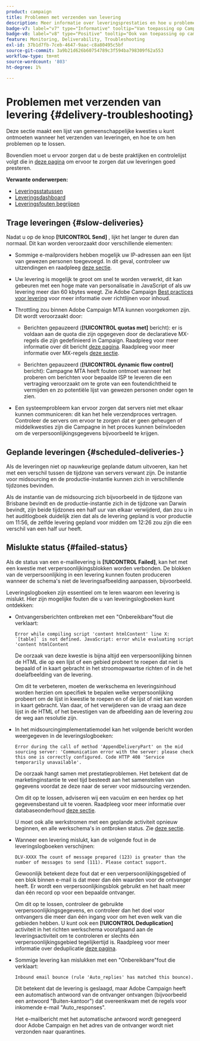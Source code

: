 ```yaml
---
product: campaign
title: Problemen met verzenden van levering
description: Meer informatie over leveringsprestaties en hoe u problemen met betrekking tot leveringsbewaking kunt oplossen
badge-v7: label="v7" type="Informative" tooltip="Van toepassing op Campaign Classic v7"
badge-v8: label="v8" type="Positive" tooltip="Ook van toepassing op campagne v8"
feature: Monitoring, Deliverability, Troubleshooting
exl-id: 37b1d7fb-7ceb-4647-9aac-c8a80495c5bf
source-git-commit: 3a9b21d626b60754789c3f594ba798309f62a553
workflow-type: tm+mt
source-wordcount: '803'
ht-degree: 1%

---
```


# Problemen met verzenden van levering {#delivery-troubleshooting}



Deze sectie maakt een lijst van gemeenschappelijke kwesties u kunt ontmoeten wanneer het verzenden van leveringen, en hoe te om hen problemen op te lossen.

Bovendien moet u ervoor zorgen dat u de beste praktijken en controlelijst volgt die in [deze pagina](delivery-performances.md) om ervoor te zorgen dat uw leveringen goed presteren.

**Verwante onderwerpen:**

* [Leveringsstatussen](delivery-statuses.md)
* [Leveringsdashboard](delivery-dashboard.md)
* [Leveringsfouten begrijpen](understanding-delivery-failures.md)

## Trage leveringen {#slow-deliveries}

Nadat u op de knop **[!UICONTROL Send]** , lijkt het langer te duren dan normaal. Dit kan worden veroorzaakt door verschillende elementen:

* Sommige e-mailproviders hebben mogelijk uw IP-adressen aan een lijst van gewezen personen toegevoegd. In dit geval, controleer uw uitzendingen en raadpleeg [deze sectie](about-deliverability.md).

* Uw levering is mogelijk te groot om snel te worden verwerkt, dit kan gebeuren met een hoge mate van personalisatie in JavaScript of als uw levering meer dan 60 kbytes weegt. Zie Adobe Campaign [Best practices voor levering](delivery-best-practices.md) voor meer informatie over richtlijnen voor inhoud.

* Throttling zou binnen Adobe Campaign MTA kunnen voorgekomen zijn. Dit wordt veroorzaakt door:

   * Berichten gepauzeerd (**[!UICONTROL quotas met]** bericht): er is voldaan aan de quota die zijn opgegeven door de declaratieve MX-regels die zijn gedefinieerd in Campaign. Raadpleeg voor meer informatie over dit bericht [deze pagina](deliverability-faq.md). Raadpleeg voor meer informatie over MX-regels [deze sectie](../../installation/using/email-deliverability.md#about-mx-rules).

   * Berichten gepauzeerd (**[!UICONTROL dynamic flow control]** bericht): Campagne MTA heeft fouten ontmoet wanneer het proberen om berichten voor bepaalde ISP te leveren die een vertraging veroorzaakt om te grote van een foutendichtheid te vermijden en zo potentiële lijst van gewezen personen onder ogen te zien.

* Een systeemprobleem kan ervoor zorgen dat servers niet met elkaar kunnen communiceren: dit kan het hele verzendproces vertragen. Controleer de servers om ervoor te zorgen dat er geen geheugen of middelkwesties zijn die Campagne in het proces kunnen beïnvloeden om de verpersoonlijkingsgegevens bijvoorbeeld te krijgen.

## Geplande leveringen {#scheduled-deliveries-}

Als de leveringen niet op nauwkeurige geplande datum uitvoeren, kan het met een verschil tussen de tijdzone van servers verwant zijn. De instantie voor midsourcing en de productie-instantie kunnen zich in verschillende tijdzones bevinden.

Als de instantie van de midsourcing zich bijvoorbeeld in de tijdzone van Brisbane bevindt en de productie-instantie zich in de tijdzone van Darwin bevindt, zijn beide tijdzones een half uur van elkaar verwijderd, dan zou u in het auditlogboek duidelijk zien dat als de levering gepland is voor productie om 11:56, de zelfde levering gepland voor midden om 12:26 zou zijn die een verschil van een half uur heeft.

## Mislukte status {#failed-status}

Als de status van een e-maillevering is **[!UICONTROL Failed]**, kan het met een kwestie met verpersoonlijkingsblokken worden verbonden. De blokken van de verpersoonlijking in een levering kunnen fouten produceren wanneer de schema&#39;s niet de leveringsafbeelding aanpassen, bijvoorbeeld.

Leveringslogboeken zijn essentieel om te leren waarom een levering is mislukt. Hier zijn mogelijke fouten die u van leveringslogboeken kunt ontdekken:

* Ontvangersberichten ontbreken met een &quot;Onbereikbare&quot;fout die verklaart:

  ```
  Error while compiling script 'content htmlContent' line X: `[table]` is not defined. JavaScript: error while evaluating script 'content htmlContent
  ```

  De oorzaak van deze kwestie is bijna altijd een verpersoonlijking binnen de HTML die op een lijst of een gebied probeert te roepen dat niet is bepaald of in kaart gebracht in het stroomopwaartse richten of in de het doelafbeelding van de levering.

  Om dit te verbeteren, moeten de werkschema en leveringsinhoud worden herzien om specifiek te bepalen welke verpersoonlijking probeert om de lijst in kwestie te roepen en of de lijst of niet kan worden in kaart gebracht. Van daar, of het verwijderen van de vraag aan deze lijst in de HTML of het bevestigen van de afbeelding aan de levering zou de weg aan resolutie zijn.

* In het midsourcingimplementatiemodel kan het volgende bericht worden weergegeven in de leveringslogboeken:

  ```
  Error during the call of method 'AppendDeliveryPart' on the mid sourcing server: 'Communication error with the server: please check this one is correctly configured. Code HTTP 408 'Service temporarily unavailable'.
  ```

  De oorzaak hangt samen met prestatieproblemen. Het betekent dat de marketinginstantie te veel tijd besteedt aan het samenstellen van gegevens voordat ze deze naar de server voor midsourcing verzenden.

  Om dit op te lossen, adviseren wij een vacuüm en een herdex op het gegevensbestand uit te voeren. Raadpleeg voor meer informatie over databaseonderhoud [deze sectie](../../production/using/recommendations.md).

  U moet ook alle werkstromen met een geplande activiteit opnieuw beginnen, en alle werkschema&#39;s in ontbroken status. Zie [deze sectie](../../workflow/using/scheduler.md).

* Wanneer een levering mislukt, kan de volgende fout in de leveringslogboeken verschijnen:

  ```
  DLV-XXXX The count of message prepared (123) is greater than the number of messages to send (111). Please contact support.
  ```

  Gewoonlijk betekent deze fout dat er een verpersoonlijkingsgebied of een blok binnen e-mail is dat meer dan één waarden voor de ontvanger heeft. Er wordt een verpersoonlijkingsblok gebruikt en het haalt meer dan één record op voor een bepaalde ontvanger.

  Om dit op te lossen, controleer de gebruikte verpersoonlijkingsgegevens, en controleer dan het doel voor ontvangers die meer dan één ingang voor om het even welk van die gebieden hebben. U kunt ook een **[!UICONTROL Deduplication]** activiteit in het richten werkschema voorafgaand aan de leveringsactiviteit om te controleren er slechts één verpersoonlijkingsgebied tegelijkertijd is. Raadpleeg voor meer informatie over deduplicatie [deze pagina](../../workflow/using/deduplication.md).

* Sommige levering kan mislukken met een &quot;Onbereikbare&quot;fout die verklaart:

  ```
  Inbound email bounce (rule 'Auto_replies' has matched this bounce).
  ```

  Dit betekent dat de levering is geslaagd, maar Adobe Campaign heeft een automatisch antwoord van de ontvanger ontvangen (bijvoorbeeld een antwoord &quot;Buiten-kantoor&quot;) dat overeenkwam met de regels voor inkomende e-mail &quot;Auto_responses&quot;.

  Het e-mailbericht met het automatische antwoord wordt genegeerd door Adobe Campaign en het adres van de ontvanger wordt niet verzonden naar quarantines.
